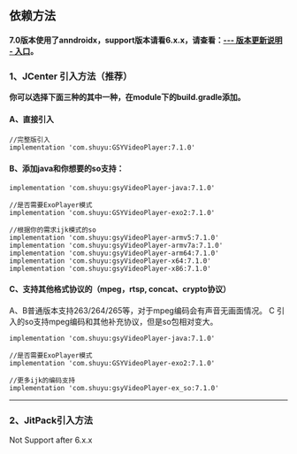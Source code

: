 ## 依赖方法


#### 7.0版本使用了anndroidx，support版本请看6.x.x，请查看：[--- 版本更新说明 - 入口](https://github.com/CarGuo/GSYVideoPlayer/blob/master/doc/UPDATE_VERSION.md)。

### 1、JCenter 引入方法（推荐）

**你可以选择下面三种的其中一种，在module下的build.gradle添加。**

#### A、直接引入
```
//完整版引入
implementation 'com.shuyu:GSYVideoPlayer:7.1.0'

```

#### B、添加java和你想要的so支持：

```
implementation 'com.shuyu:gsyVideoPlayer-java:7.1.0'

//是否需要ExoPlayer模式
implementation 'com.shuyu:GSYVideoPlayer-exo2:7.1.0'

//根据你的需求ijk模式的so
implementation 'com.shuyu:gsyVideoPlayer-armv5:7.1.0'
implementation 'com.shuyu:gsyVideoPlayer-armv7a:7.1.0'
implementation 'com.shuyu:gsyVideoPlayer-arm64:7.1.0'
implementation 'com.shuyu:gsyVideoPlayer-x64:7.1.0'
implementation 'com.shuyu:gsyVideoPlayer-x86:7.1.0'

```

#### C、支持其他格式协议的（mpeg，rtsp, concat、crypto协议）

A、B普通版本支持263/264/265等，对于mpeg编码会有声音无画面情况。
C 引入的so支持mpeg编码和其他补充协议，但是so包相对变大。
 
```
implementation 'com.shuyu:gsyVideoPlayer-java:7.1.0'

//是否需要ExoPlayer模式
implementation 'com.shuyu:GSYVideoPlayer-exo2:7.1.0'

//更多ijk的编码支持
implementation 'com.shuyu:gsyVideoPlayer-ex_so:7.1.0'

```

--------------------------------------------------------------------------------

### 2、JitPack引入方法

Not Support after 6.x.x 
